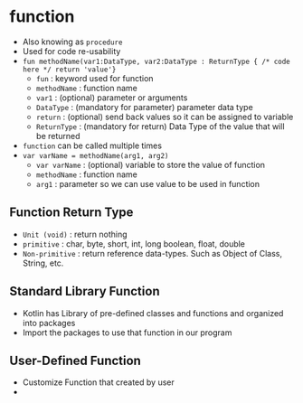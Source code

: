 # function
- Also knowing as `procedure`
- Used for code re-usability
- `fun methodName(var1:DataType, var2:DataType : ReturnType { /* code here */ return 'value'}` 
  - `fun` : keyword used for function
  - `methodName` : function name
  - `var1` : (optional) parameter or arguments
  - `DataType` : (mandatory for parameter) parameter data type
  - `return` : (optional) send back values so it can be assigned to variable
  - `ReturnType` : (mandatory for return) Data Type of the value that will be returned
- `function` can be called multiple times
- `var varName = methodName(arg1, arg2)`
  - `var varName` : (optional) variable to store the value of function
  - `methodName` : function name
  - `arg1` : parameter so we can use value to be used in function

## Function Return Type
- `Unit (void)` : return nothing
- `primitive` : char, byte, short, int, long boolean, float, double
- `Non-primitive` : return reference data-types. Such as Object of Class, String, etc.

## Standard Library Function
- Kotlin has Library of pre-defined classes and functions and organized into packages
- Import the packages to use that function in our program

## User-Defined Function
- Customize Function that created by user
- 